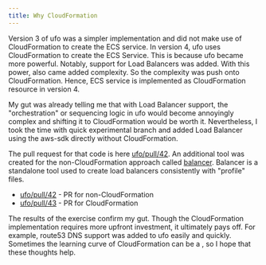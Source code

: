 ```yaml
---
title: Why CloudFormation
---
```


Version 3 of ufo was a simpler implementation and did not make use of CloudFormation to create the ECS service. In version 4, ufo uses CloudFormation to create the ECS Service.  This is because ufo became more powerful. Notably, support for Load Balancers was added. With this power, also came added complexity. So the complexity was push onto CloudFormation.  Hence, ECS service is implemented as CloudFormation resource in version 4.

My gut was already telling me that with Load Balancer support, the "orchestration" or sequencing logic in ufo would become annoyingly complex and shifting it to CloudFormation would be worth it. Nevertheless, I took the time with quick experimental branch and added Load Balancer using the aws-sdk directly without CloudFormation.

The pull request for that code is here [ufo/pull/42](https://github.com/tongueroo/ufo/pull/42). An additional tool was created for the non-CloudFormation approach called [balancer](https://github.com/tongueroo/balancer). Balancer is a standalone tool used to create load balancers consistently with "profile" files.

* [ufo/pull/42](https://github.com/tongueroo/ufo/pull/42) - PR for non-CloudFormation
* [ufo/pull/43](https://github.com/tongueroo/ufo/pull/43) - PR for CloudFormation

The results of the exercise confirm my gut.  Though the CloudFormation implementation requires more upfront investment, it ultimately pays off.  For example, route53 DNS support was added to ufo easily and quickly.  Sometimes the learning curve of CloudFormation can be a , so I hope that these thoughts help.
